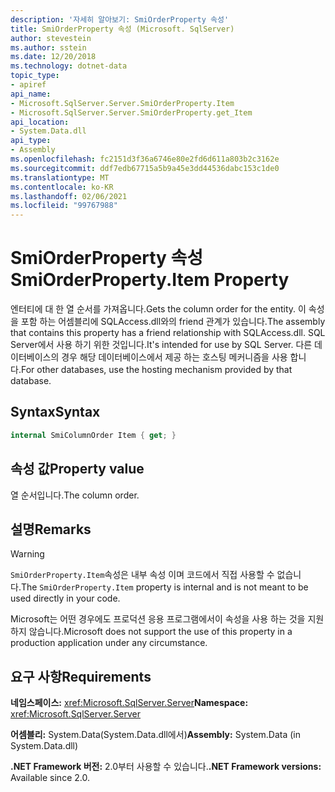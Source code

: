 ```yaml
---
description: '자세히 알아보기: SmiOrderProperty 속성'
title: SmiOrderProperty 속성 (Microsoft. SqlServer)
author: stevestein
ms.author: sstein
ms.date: 12/20/2018
ms.technology: dotnet-data
topic_type:
- apiref
api_name:
- Microsoft.SqlServer.Server.SmiOrderProperty.Item
- Microsoft.SqlServer.Server.SmiOrderProperty.get_Item
api_location:
- System.Data.dll
api_type:
- Assembly
ms.openlocfilehash: fc2151d3f36a6746e80e2fd6d611a803b2c3162e
ms.sourcegitcommit: ddf7edb67715a5b9a45e3dd44536dabc153c1de0
ms.translationtype: MT
ms.contentlocale: ko-KR
ms.lasthandoff: 02/06/2021
ms.locfileid: "99767988"
---
```

# <a name="smiorderpropertyitem-property"></a><span data-ttu-id="4a50c-103">SmiOrderProperty 속성</span><span class="sxs-lookup"><span data-stu-id="4a50c-103">SmiOrderProperty.Item Property</span></span>

<span data-ttu-id="4a50c-104">엔터티에 대 한 열 순서를 가져옵니다.</span><span class="sxs-lookup"><span data-stu-id="4a50c-104">Gets the column order for the entity.</span></span> <span data-ttu-id="4a50c-105">이 속성을 포함 하는 어셈블리에 SQLAccess.dll와의 friend 관계가 있습니다.</span><span class="sxs-lookup"><span data-stu-id="4a50c-105">The assembly that contains this property has a friend relationship with SQLAccess.dll.</span></span> <span data-ttu-id="4a50c-106">SQL Server에서 사용 하기 위한 것입니다.</span><span class="sxs-lookup"><span data-stu-id="4a50c-106">It's intended for use by SQL Server.</span></span> <span data-ttu-id="4a50c-107">다른 데이터베이스의 경우 해당 데이터베이스에서 제공 하는 호스팅 메커니즘을 사용 합니다.</span><span class="sxs-lookup"><span data-stu-id="4a50c-107">For other databases, use the hosting mechanism provided by that database.</span></span>

## <a name="syntax"></a><span data-ttu-id="4a50c-108">Syntax</span><span class="sxs-lookup"><span data-stu-id="4a50c-108">Syntax</span></span>

```csharp
internal SmiColumnOrder Item { get; }
```

## <a name="property-value"></a><span data-ttu-id="4a50c-109">속성 값</span><span class="sxs-lookup"><span data-stu-id="4a50c-109">Property value</span></span>

<span data-ttu-id="4a50c-110">열 순서입니다.</span><span class="sxs-lookup"><span data-stu-id="4a50c-110">The column order.</span></span>

## <a name="remarks"></a><span data-ttu-id="4a50c-111">설명</span><span class="sxs-lookup"><span data-stu-id="4a50c-111">Remarks</span></span>

> [!WARNING]
> <span data-ttu-id="4a50c-112">`SmiOrderProperty.Item`속성은 내부 속성 이며 코드에서 직접 사용할 수 없습니다.</span><span class="sxs-lookup"><span data-stu-id="4a50c-112">The `SmiOrderProperty.Item` property is internal and is not meant to be used directly in your code.</span></span>
>
> <span data-ttu-id="4a50c-113">Microsoft는 어떤 경우에도 프로덕션 응용 프로그램에서이 속성을 사용 하는 것을 지원 하지 않습니다.</span><span class="sxs-lookup"><span data-stu-id="4a50c-113">Microsoft does not support the use of this property in a production application under any circumstance.</span></span>

## <a name="requirements"></a><span data-ttu-id="4a50c-114">요구 사항</span><span class="sxs-lookup"><span data-stu-id="4a50c-114">Requirements</span></span>

<span data-ttu-id="4a50c-115">**네임스페이스:** <xref:Microsoft.SqlServer.Server></span><span class="sxs-lookup"><span data-stu-id="4a50c-115">**Namespace:** <xref:Microsoft.SqlServer.Server></span></span>

<span data-ttu-id="4a50c-116">**어셈블리:** System.Data(System.Data.dll에서)</span><span class="sxs-lookup"><span data-stu-id="4a50c-116">**Assembly:** System.Data (in System.Data.dll)</span></span>

<span data-ttu-id="4a50c-117">**.NET Framework 버전:** 2.0부터 사용할 수 있습니다.</span><span class="sxs-lookup"><span data-stu-id="4a50c-117">**.NET Framework versions:** Available since 2.0.</span></span>
